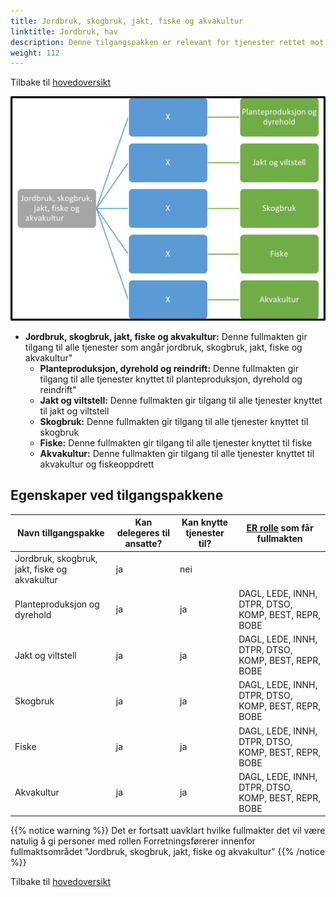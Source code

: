 ```yaml
---
title: Jordbruk, skogbruk, jakt, fiske og akvakultur
linktitle: Jordbruk, hav
description: Denne tilgangspakken er relevant for tjenester rettet mot virksomheter med aktivitet innen jordbruk, skogbruk, jakt, fiske og akvakultur
weight: 112
---
```

Tilbake til [hovedoversikt](/authorization/modules/accessgroups/type-accessgroups/versjon-2/#oversikt-over-tilgangspakker)

 
![Jordbruk, skogbruk, jakt, fiske og akvakultur](jsjfa.jpg "Jordbruk, skogbruk, jakt, fiske og akvakultur")
- **Jordbruk, skogbruk, jakt, fiske og akvakultur:** Denne fullmakten gir tilgang til alle tjenester som angår jordbruk, skogbruk, jakt, fiske og akvakultur"
	- **Planteproduksjon, dyrehold og reindrift:** Denne fullmakten gir tilgang til alle tjenester knyttet til planteproduksjon, dyrehold og reindrift"
    - **Jakt og viltstell:** Denne fullmakten gir tilgang til alle tjenester knyttet til jakt og viltstell
    - **Skogbruk:** Denne fullmakten gir tilgang til alle tjenester knyttet til skogbruk
    - **Fiske:** Denne fullmakten gir tilgang til alle tjenester knyttet til fiske
    - **Akvakultur:** Denne fullmakten gir tilgang til alle tjenester knyttet til akvakultur og fiskeoppdrett


## Egenskaper ved tilgangspakkene
|Navn tillgangspakke|Kan delegeres til ansatte?|Kan knytte tjenester til?|[ER rolle](/authorization/modules/accessgroups/register_er/#rolletyper-fra-enhetsregisteret) som får fullmakten|
|---|---|---|---|
|Jordbruk, skogbruk, jakt, fiske og akvakultur| ja|nei||
|Planteproduksjon og dyrehold|ja|ja|DAGL, LEDE, INNH, DTPR, DTSO, KOMP, BEST, REPR, BOBE|
|Jakt og viltstell|ja|ja|DAGL, LEDE, INNH, DTPR, DTSO, KOMP, BEST, REPR, BOBE|
|Skogbruk|ja|ja|DAGL, LEDE, INNH, DTPR, DTSO, KOMP, BEST, REPR, BOBE|
|Fiske|ja|ja|DAGL, LEDE, INNH, DTPR, DTSO, KOMP, BEST, REPR, BOBE|
|Akvakultur|ja|ja|DAGL, LEDE, INNH, DTPR, DTSO, KOMP, BEST, REPR, BOBE|

{{% notice warning %}} Det er fortsatt uavklart hvilke fullmakter det vil være natulig å gi personer med rollen Forretningsførerer innenfor fullmaktsområdet "Jordbruk, skogbruk, jakt, fiske og akvakultur" {{% /notice %}}


Tilbake til [hovedoversikt](/authorization/modules/accessgroups/type-accessgroups/versjon-2/#oversikt-over-tilgangspakker)
